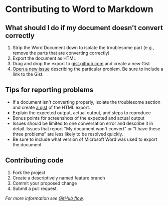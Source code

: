 # Contributing to Word to Markdown

## What should I do if my document doesn't convert correctly

1. Strip the Word Document down to isolate the troublesome part (e.g., remove the parts that are converting correctly)
2. Export the document as HTML
3. Drag and drop the export to [gist.github.com](https://gist.github.com/) and create a new Gist
4. [Open a new issue](https://github.com/benbalter/word-to-markdown/issues/new) describing the particular problem. Be sure to include a link to the Gist.

## Tips for reporting problems

* If a document isn't converting properly, isolate the troublesome section and create [a gist](https://gist.github.com) of the HTML export.
* Explain the expected output, actual output, and steps to reproduce
* Bonus points for screenshots of the expected and actual output
* Issues should be limited to one conversation error and describe it in detail. Issues that report "My document won't convert" or "I have these three problems" are less likely to be resolved quickly.
* Be sure to include what version of Microsoft Word was used to export the document

## Contributing code

1. Fork the project
2. Create a descriptively named feature branch
3. Commit your proposed change
4. Submit a pull request.

*For more information see [GitHub flow](http://guides.github.com/overviews/flow/).*
